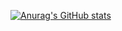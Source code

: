 [![Anurag's GitHub stats](https://github-readme-stats.vercel.app/api?username=indiamela&theme=dark&count_private=true)](https://github.com/anuraghazra/github-readme-stats)
